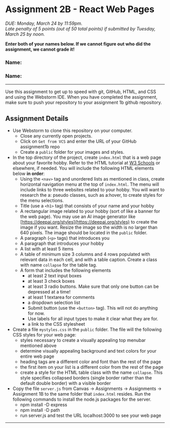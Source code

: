 # Assignment 2B - React Web Pages
*DUE: Monday, March 24 by 11:59pm.  
Late penalty of 5 points (out of 50 total points) if submitted by Tuesday, March 25 by noon.*

**Enter both of your names below. If we cannot figure out who did the assignment, we cannot grade it!**
### Name: 
### Name: 
---
Use this assignment to get up to speed with git, GitHub, HTML, and CSS and using the Webstorm IDE. When you have completed the assignment, make sure to push your repository to your assignment 1b github repository.

## Assignment Details
* Use Webstorm to clone this repository on your computer.
  * Close any currently open projects.
  * Click on `Get from VCS` and enter the URL of your GitHub assignment1b repo
  * Create a `public` folder for your images and styles. 
* In the top directory of the project, create `index.html` that is a web page about your favorite hobby. Refer to the HTML tutorial at [W3 Schools](https://www.w3schools.com/html/) or elsewhere, if needed. You will include the following HTML elements below **in order**: 
  * Using the `<nav>` tag and unordered lists as mentioned in class, create horizontal navigation menu at the top of `index.html`. The menu will include links to three websites related to your hobby. You will want to research the a: pseudo classes, such as a:hover, to create styles for the menu selections.
  * Title (use a `<h1>` tag) that consists of your name and your hobby
  * A rectangular image related to your hobby (sort of like a banner for the web page). You may use an AI image generator like [https://deepai.org/styles](https://deepai.org/styles) to create the image if you want. Resize the image so the width is no larger than 640 pixels. The image should be located in the `public` folder.
  * A paragraph (`<p>` tags) that introduces you
  * A paragraph that introduces your hobby
  * A list with at least 5 items
  * A table of minimum size 3 columns and 4 rows populated with relevant data in each cell, and with a table caption. Create a class with name `collapse` for the table tag.
  * A form that includes the following elements
    * at least 2 text input boxes
    * at least 3 check boxes
    * at least 3 radio buttons. Make sure that only one button can be depressed at a time!
    * at least 1 textarea for comments
    * a dropdown selection list
    * Submit button (use the `<button>` tag). This will not do anything for now.
    * Use labels for all input types to make it clear what they are for.
    * a link to the CSS stylesheet
* Create a file `mystyles.css` in the `public` folder. The file will the following CSS styles for your web page:
    * styles necessary to create a visually appealing top menubar mentioned above
    * determine visually appealing background and text colors for your entire web page
    * heading tags are a different color and font than the rest of the page
    * the first item on your list is a different color from the rest of the page
    * create a style for the HTML table class with the name `collapse`. This style specifies collapsed borders (single border rather than the default double border) with a visible border
 * Copy the file `server.js` from Canvas -> Assignments -> Assignments -> Assignment 1B to the same folder that `index.html` resides. Run the following commands to install the node.js packages for the server.
    * npm install -D express
    * npm install -D path
    * run server.js and test the URL localhost:3000 to see your web page
---




